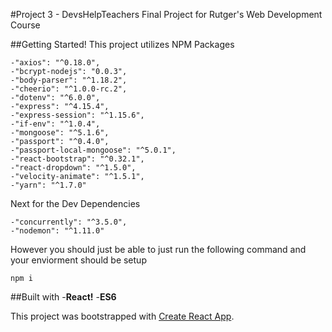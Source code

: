 #Project 3 - DevsHelpTeachers
Final Project for Rutger's Web Development Course

##Getting Started!
This project utilizes NPM Packages
```
-"axios": "^0.18.0",
-"bcrypt-nodejs": "0.0.3",
-"body-parser": "^1.18.2",
-"cheerio": "^1.0.0-rc.2",
-"dotenv": "^6.0.0",
-"express": "^4.15.4",
-"express-session": "^1.15.6",
-"if-env": "^1.0.4",
-"mongoose": "^5.1.6",
-"passport": "^0.4.0",
-"passport-local-mongoose": "^5.0.1",
-"react-bootstrap": "^0.32.1",
-"react-dropdown": "^1.5.0",
-"velocity-animate": "^1.5.1",
-"yarn": "^1.7.0"
```

Next for the Dev Dependencies
```
-"concurrently": "^3.5.0",
-"nodemon": "^1.11.0"
```

However you should just be able to just run the following command
and your enviorment should be setup 
```
npm i
```

##Built with
-**React!**
-**ES6**













This project was bootstrapped with [Create React App](https://github.com/facebookincubator/create-react-app).

